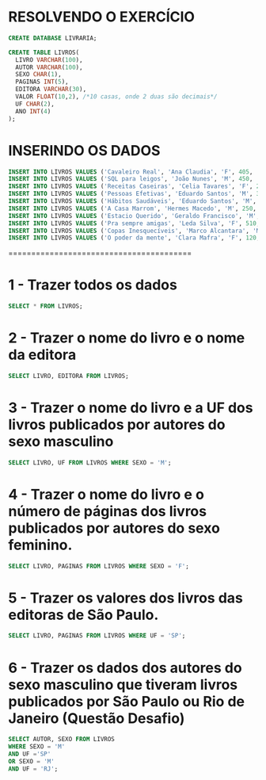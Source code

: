 # RESOLVENDO O EXERCÍCIO
```SQL
CREATE DATABASE LIVRARIA;

CREATE TABLE LIVROS(
  LIVRO VARCHAR(100),
  AUTOR VARCHAR(100),
  SEXO CHAR(1),
  PAGINAS INT(5),
  EDITORA VARCHAR(30),
  VALOR FLOAT(10,2), /*10 casas, onde 2 duas são decimais*/
  UF CHAR(2),
  ANO INT(4)
);
```

# INSERINDO OS DADOS
```SQL
INSERT INTO LIVROS VALUES ('Cavaleiro Real', 'Ana Claudia', 'F', 405, 'Atlas', 49.9, 'RJ', 2009);
INSERT INTO LIVROS VALUES ('SQL para leigos', 'João Nunes', 'M', 450, 'Addison', 98, 'SP', 2018);
INSERT INTO LIVROS VALUES ('Receitas Caseiras', 'Celia Tavares', 'F', 210, 'Atlas', 45, 'RJ', 2008);
INSERT INTO LIVROS VALUES ('Pessoas Efetivas', 'Eduardo Santos', 'M', 390, 'Beta', 78.99, 'RJ', 2018);
INSERT INTO LIVROS VALUES ('Hábitos Saudáveis', 'Eduardo Santos', 'M', 630, 'Beta', 150.98, 'RJ', 2019);
INSERT INTO LIVROS VALUES ('A Casa Marrom', 'Hermes Macedo', 'M', 250, 'Bubba', 60, 'MG', 2016);
INSERT INTO LIVROS VALUES ('Estacio Querido', 'Geraldo Francisco', 'M', 310, 'Insignia', 100, 'ES', 2015);
INSERT INTO LIVROS VALUES ('Pra sempre amigas', 'Leda Silva', 'F', 510, 'Insignia', 78.98, 'ES', 2011);
INSERT INTO LIVROS VALUES ('Copas Inesquecíveis', 'Marco Alcantara', 'M', 200, 'Larson', 130.98, 'RS', 2018);
INSERT INTO LIVROS VALUES ('O poder da mente', 'Clara Mafra', 'F', 120, 'Continental', 56.58, 'RS', 2017);
```
========================================

# 1 - Trazer todos os dados
```SQL
SELECT * FROM LIVROS;
```

# 2 - Trazer o nome do livro e o nome da editora
```SQL
SELECT LIVRO, EDITORA FROM LIVROS;
```

# 3 - Trazer o nome do livro e a UF dos livros publicados por autores do sexo masculino
```SQL
SELECT LIVRO, UF FROM LIVROS WHERE SEXO = 'M';
```

# 4 - Trazer o nome do livro e o número de páginas dos livros publicados por autores do sexo feminino.
```SQL
SELECT LIVRO, PAGINAS FROM LIVROS WHERE SEXO = 'F';
```
# 5 - Trazer os valores dos livros das editoras de São Paulo.
```SQL
SELECT LIVRO, PAGINAS FROM LIVROS WHERE UF = 'SP';
```

# 6 - Trazer os dados dos autores do sexo masculino que tiveram livros publicados por São Paulo ou Rio de Janeiro (Questão Desafio)
```SQL
SELECT AUTOR, SEXO FROM LIVROS
WHERE SEXO = 'M'
AND UF ='SP'
OR SEXO = 'M'
AND UF = 'RJ';
```